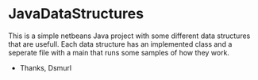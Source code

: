 # JavaDataStructures

This is a simple netbeans Java project with some different data structures that are usefull.  Each data structure has an implemented class and a seperate file with a main that runs some samples of how they work.

- Thanks,
  Dsmurl
